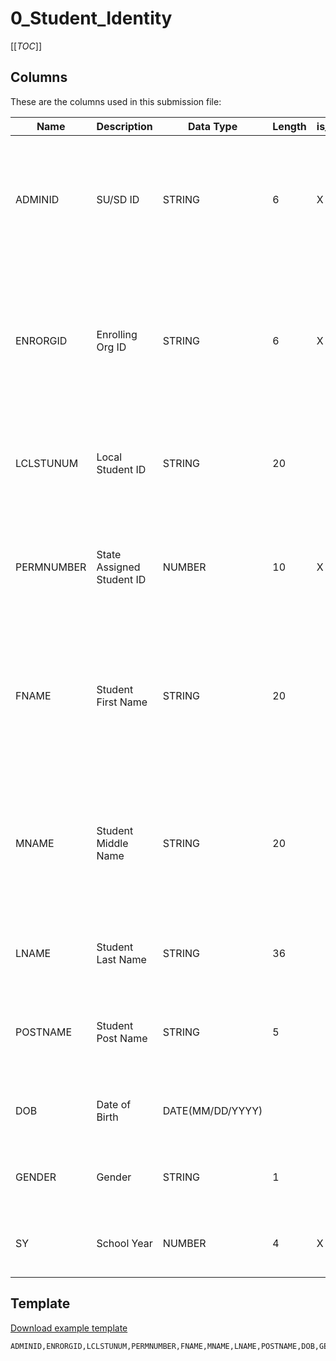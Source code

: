 
# 0_Student_Identity

[[_TOC_]]

## Columns

These are the columns used in this submission file:

| Name       | Description               | Data Type        | Length | is_PK | Codeset                             | Definition                                                                                                             |
|------------|---------------------------|------------------|--------|-------|-------------------------------------|------------------------------------------------------------------------------------------------------------------------|
| ADMINID    | SU/SD ID                  | STRING           | 6      | X     | [Issued by AOE](/Codesets/ADMINID)  | The VT AOE assigned unique identifier for the Supervisory Union/District that is submitting data.                      |
| ENRORGID   | Enrolling Org ID          | STRING           | 6      | X     | [Issued by AOE](/Codesets/ENRORGID) | The VT AOE assigned unique identifier for an organization providing direct instructional or educational services.      |
| LCLSTUNUM  | Local Student ID          | STRING           | 20     |       |                                     | A unique student identifier that is assigned by the school or district organization.                                   |
| PERMNUMBER | State Assigned Student ID | NUMBER           | 10     | X     |                                     | The VT AOE assigned unique student identifier.  This number is distinct for each student over time.                    |
| FNAME      | Student First Name        | STRING           | 20     |       |                                     | A name given to an individual at birth, baptism, or during another naming ceremony, or through legal change.           |
| MNAME      | Student Middle Name       | STRING           | 20     |       |                                     | A secondary name given to an individual at birth, baptism, or during another naming ceremony, or through legal change. |
| LNAME      | Student Last Name         | STRING           | 36     |       |                                     | A name borne in common by members of a family.                                                                         |
| POSTNAME   | Student Post Name         | STRING           | 5      |       |                                     | An appendage, if any, used to denote an individuals generation in family.                                              |
| DOB        | Date of Birth             | DATE(MM/DD/YYYY) |        |       |                                     | The month, day, and year on which an individual was born.                                                              |
| GENDER     | Gender                    | STRING           | 1      |       | [Issued by AOE](/Codesets/GENDER)   | A codeset value indicating a person's gender.                                                                          |
| SY         | School Year               | NUMBER           | 4      | X     |                                     | The school year for which data is being submitted.                                                                     |

## Template

[Download example template](/.attachments/submission-templates/0_Student_Identity.csv)

```
ADMINID,ENRORGID,LCLSTUNUM,PERMNUMBER,FNAME,MNAME,LNAME,POSTNAME,DOB,GENDER,SY
```
        